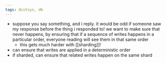 ```yaml
---
tags: distsys, db
---
```


- suppose you say something, and i reply. it would be odd if someone saw my response before the thing i responded to! we want to make sure that never happens, by ensuring that if a sequence of writes happens in a particular order, everyone reading will see them in that same order
	- this gets much harder with [[sharding]]!
- can ensure that writes are applied in a deterministic order
- if sharded, can ensure that related writes happen on the same shard